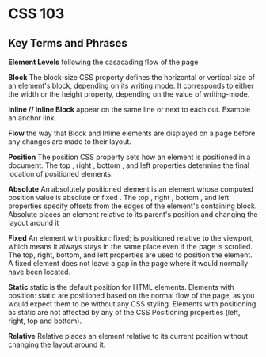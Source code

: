 # CSS 103
## Key Terms and Phrases

**Element Levels**
following the casacading flow of the page

**Block** 
The block-size CSS property defines the horizontal or vertical size of an element's block, depending on its writing mode. It corresponds to either the width or the height property, depending on the value of writing-mode.

**Inline // Inline Block**
appear on the same line or next to each out. Example an anchor link. 

**Flow**
the way that Block and Inline elements are displayed on a page before any changes are made to their layout. 

**Position**
The position CSS property sets how an element is positioned in a document. The top , right , bottom , and left properties determine the final location of positioned elements.

**Absolute**
An absolutely positioned element is an element whose computed position value is absolute or fixed . The top , right , bottom , and left properties specify offsets from the edges of the element's containing block.  Absolute places an element relative to its parent's position and changing the layout around it

**Fixed**
An element with position: fixed; is positioned relative to the viewport, which means it always stays in the same place even if the page is scrolled. The top, right, bottom, and left properties are used to position the element. A fixed element does not leave a gap in the page where it would normally have been located.

**Static**
static is the default position for HTML elements. Elements with position: static are positioned based on the normal flow of the page, as you would expect them to be without any CSS styling. Elements with positioning as static are not affected by any of the CSS Positioning properties (left, right, top and bottom).

**Relative**
Relative places an element relative to its current position without changing the layout around it. 
